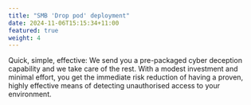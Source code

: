 ```yaml
---
title: "SMB 'Drop pod' deployment"
date: 2024-11-06T15:15:34+11:00
featured: true
weight: 4
---
```


Quick, simple, effective: We send you a pre-packaged cyber deception capability and we take care of the rest. With a modest investment and minimal effort, you get the immediate risk reduction of having a proven, highly effective means of detecting unauthorised access to your environment.